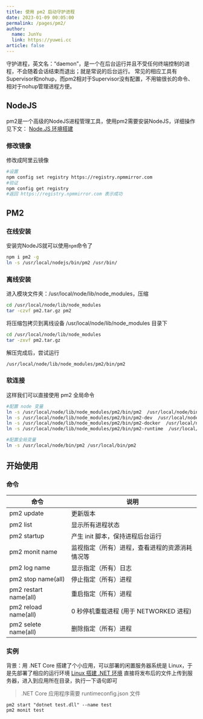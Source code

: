 ```yaml
---
title: 使用 pm2 启动守护进程
date: 2023-01-09 00:05:00
permalink: /pages/pm2/
author: 
  name: JunYu
  link: https://yuwei.cc
article: false
---
```

守护进程，英文名：“daemon”，是一个在后台运行并且不受任何终端控制的进程，不会随着会话结束而退出；就是常说的后台运行。
常见的相应工具有Supervisor和nohup，而pm2相对于Supervisor没有配置，不用输很长的命令、相对于nohup管理进程方便。
## NodeJS
pm2是一个高级的NodeJS进程管理工具，使用pm2需要安装NodeJS，详细操作见下文：
[Node.JS 环境搭建](/pages/nodejs/)
### 修改镜像
修改成阿里云镜像
```bash
#设置
npm config set registry https://registry.npmmirror.com
#验证
npm config get registry
#返回 https://registry.npmmirror.com 表示成功
```
## PM2
### 在线安装
安装完NodeJS就可以使用`npm`命令了
```bash
npm i pm2 -g
ln -s /usr/local/nodejs/bin/pm2 /usr/bin/
```
### 离线安装
进入模块文件夹：/usr/local/node/lib/node_modules，压缩
```bash
cd /usr/local/node/lib/node_modules
tar -czvf pm2.tar.gz pm2
```
将压缩包拷贝到离线设备 /usr/local/node/lib/node_modules 目录下
```bash
cd /usr/local/node/lib/node_modules
tar -zxvf pm2.tar.gz
```
解压完成后，尝试运行
```bash
/usr/local/node/lib/node_modules/pm2/bin/pm2
```
### 软连接
这样我们可以直接使用 pm2 全局命令
```bash
#配置 node 变量
ln -s /usr/local/node/lib/node_modules/pm2/bin/pm2  /usr/local/node/bin/pm2
ln -s /usr/local/node/lib/node_modules/pm2/bin/pm2-dev  /usr/local/node/bin/pm2-dev
ln -s /usr/local/node/lib/node_modules/pm2/bin/pm2-docker  /usr/local/node/bin/pm2-docker
ln -s /usr/local/node/lib/node_modules/pm2/bin/pm2-runtime  /usr/local/node/bin/pm2-runtime

#配置全局变量
ln -s /usr/local/node/bin/pm2 /usr/local/bin/pm2
```
## 开始使用
### 命令
| 命令 | 说明 |
| --- | --- |
| pm2 update | 更新版本 |
| pm2 list | 显示所有进程状态 |
| pm2 startup | 产生 init 脚本，保持进程后台运行 |
| pm2 monit name | 监视指定（所有）进程，查看进程的资源消耗情况等 |
| pm2 log name | 显示指定（所有）日志 |
| pm2 stop name(all) | 停止指定（所有）进程 |
| pm2 restart name(all) | 重启指定（所有）进程 |
| pm2 reload name(all) | 0 秒停机重载进程 (用于 NETWORKED 进程) |
| pm2 selete name(all) | 删除指定（所有）进程 |

### 实例
背景：用 .NET Core 搭建了个小应用，可以部署的闲置服务器系统是 Linux，于是先部署了相应的运行环境
[Linux 搭建 .NET 环境](https://www.yuque.com/ryds/op/olxabx?view=doc_embed)
直接将发布后的文件上传到服务器，进入到应用所在目录，执行一下语句即可
> .NET Core 应用程序需要 runtimeconfig.json 文件

```basic
pm2 start "dotnet test.dll" --name test
pm2 monit test
```
